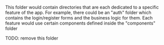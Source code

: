 This folder would contain directories that are each dedicated to a specific feature of the app.
For example, there could be an "auth" folder which contains the login/register forms and the business logic for them.
Each feature would use certain components defined inside the "components" folder

TODO: remove this folder
